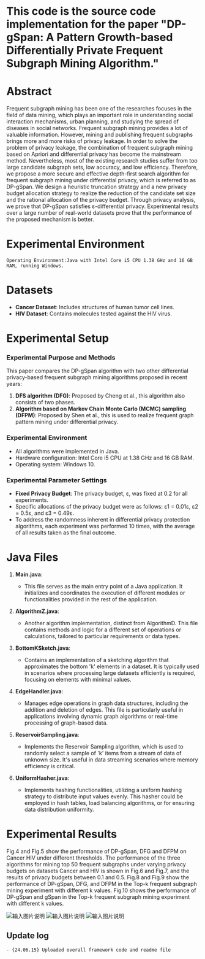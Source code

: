 ﻿# This code is the source code implementation for the paper "DP-gSpan: A Pattern Growth-based Differentially Private Frequent Subgraph Mining Algorithm."



# Abstract
Frequent subgraph mining has been one of the researches focuses in the field of data mining, which plays an important role in understanding social interaction mechanisms, urban planning, and studying the spread of diseases in social networks. Frequent subgraph mining provides a lot of valuable information. However, mining and publishing frequent subgraphs brings more and more risks of privacy leakage. In order to solve the problem of privacy leakage, the combination of frequent subgraph mining based on Apriori and differential privacy has become the mainstream method. Nevertheless, most of the existing research studies suffer from too large candidate subgraph sets, low accuracy, and low efficiency. Therefore, we propose a more secure and effective depth-first search algorithm for frequent subgraph mining under differential privacy, which is referred to as DP-gSpan. We design a heuristic truncation strategy and a new privacy budget allocation strategy to realize the reduction of the candidate set size and the rational allocation of the privacy budget. Through privacy analysis, we prove that DP-gSpan satisfies ε-differential privacy. Experimental results over a large number of real-world datasets prove that the performance of the proposed mechanism is better.


# Experimental Environment

```
Operating Environment:Java with Intel Core i5 CPU 1.38 GHz and 16 GB RAM, running Windows.
```

# Datasets

- **Cancer Dataset**: Includes structures of human tumor cell lines.
- **HIV Dataset**: Contains molecules tested against the HIV virus.

# Experimental Setup

### Experimental Purpose and Methods
This paper compares the DP-gSpan algorithm with two other differential privacy-based frequent subgraph mining algorithms proposed in recent years:
1. **DFS algorithm (DFG)**: Proposed by Cheng et al., this algorithm also consists of two phases.
2. **Algorithm based on Markov Chain Monte Carlo (MCMC) sampling (DFPM)**: Proposed by Shen et al., this is used to realize frequent graph pattern mining under differential privacy.

### Experimental Environment
- All algorithms were implemented in Java.
- Hardware configuration: Intel Core i5 CPU at 1.38 GHz and 16 GB RAM.
- Operating system: Windows 10.

### Experimental Parameter Settings
- **Fixed Privacy Budget**: The privacy budget, ε, was fixed at 0.2 for all experiments.
- Specific allocations of the privacy budget were as follows: ε1 = 0.01ε, ε2 = 0.5ε, and ε3 = 0.49ε.
- To address the randomness inherent in differential privacy protection algorithms, each experiment was performed 10 times, with the average of all results taken as the final outcome.

# Java Files

1. **Main.java**:
   - This file serves as the main entry point of a Java application. It initializes and coordinates the execution of different modules or functionalities provided in the rest of the application.

2. **AlgorithmZ.java**:
   - Another algorithm implementation, distinct from AlgorithmD. This file contains methods and logic for a different set of operations or calculations, tailored to particular requirements or data types.

3. **BottomKSketch.java**:
   - Contains an implementation of a sketching algorithm that approximates the bottom 'k' elements in a dataset. It is typically used in scenarios where processing large datasets efficiently is required, focusing on elements with minimal values.

4. **EdgeHandler.java**:
   - Manages edge operations in graph data structures, including the addition and deletion of edges. This file is particularly useful in applications involving dynamic graph algorithms or real-time processing of graph-based data.

5. **ReservoirSampling.java**:
   - Implements the Reservoir Sampling algorithm, which is used to randomly select a sample of 'k' items from a stream of data of unknown size. It's useful in data streaming scenarios where memory efficiency is critical.


6. **UniformHasher.java**:
   - Implements hashing functionalities, utilizing a uniform hashing strategy to distribute input values evenly. This hasher could be employed in hash tables, load balancing algorithms, or for ensuring data distribution uniformity.


#  Experimental Results

Fig.4 and Fig.5 show the performance of DP-gSpan, DFG and DFPM on Cancer HIV under different thresholds.
The performance of the three algorithms for mining top 50 frequent subgraphs under varying privacy budgets on datasets Cancer and HIV is shown in Fig.6 and Fig.7, and the results of privacy budgets between 0.1 and 0.5.
Fig.8 and Fig.9 show the performance of DP-gSpan, DFG, and DFPM in the Top-k frequent subgraph mining experiment with different k values.
Fig.10 shows the performance of DP-gSpan and gSpan in the Top-k frequent subgraph mining experiment with different k values.

![输入图片说明](https://github.com/csmaxuebin/DP-gSpan/blob/main/pic/fig4-6.jpg)
![输入图片说明](https://github.com/csmaxuebin/DP-gSpan/blob/main/pic/fig7-8.jpg)
![输入图片说明](https://github.com/csmaxuebin/DP-gSpan/blob/main/pic/fig9-10.jpg)








## Update log

```
- {24.06.15} Uploaded overall framework code and readme file
```

